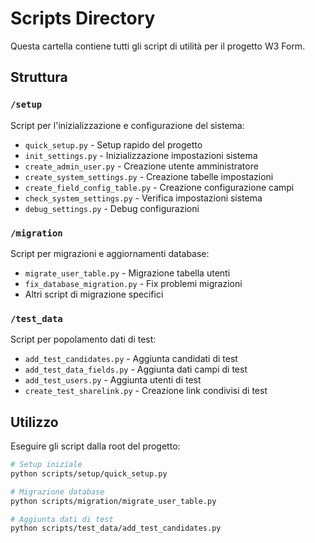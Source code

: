 # Scripts Directory

Questa cartella contiene tutti gli script di utilità per il progetto W3 Form.

## Struttura

### `/setup`
Script per l'inizializzazione e configurazione del sistema:
- `quick_setup.py` - Setup rapido del progetto
- `init_settings.py` - Inizializzazione impostazioni sistema
- `create_admin_user.py` - Creazione utente amministratore
- `create_system_settings.py` - Creazione tabelle impostazioni
- `create_field_config_table.py` - Creazione configurazione campi
- `check_system_settings.py` - Verifica impostazioni sistema
- `debug_settings.py` - Debug configurazioni

### `/migration`
Script per migrazioni e aggiornamenti database:
- `migrate_user_table.py` - Migrazione tabella utenti
- `fix_database_migration.py` - Fix problemi migrazioni
- Altri script di migrazione specifici

### `/test_data`
Script per popolamento dati di test:
- `add_test_candidates.py` - Aggiunta candidati di test
- `add_test_data_fields.py` - Aggiunta dati campi di test
- `add_test_users.py` - Aggiunta utenti di test
- `create_test_sharelink.py` - Creazione link condivisi di test

## Utilizzo

Eseguire gli script dalla root del progetto:

```bash
# Setup iniziale
python scripts/setup/quick_setup.py

# Migrazione database
python scripts/migration/migrate_user_table.py

# Aggiunta dati di test
python scripts/test_data/add_test_candidates.py
```
